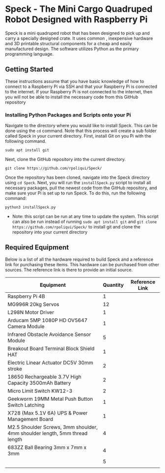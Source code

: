 # Speck - The Mini Cargo Quadruped Robot Designed with Raspberry Pi
Speck is a mini quadruped robot that has been designed to pick up and carry a specially designed crate. It uses common
, inexpensive hardware and 3D printable structural components for a cheap and easily manufactured design. The software 
utilizes Python as the primary programming language. 

## Getting Started
These instructions assume that you have basic knowledge of how to connect to a Raspberry Pi via SSH and that your Raspberry Pi is connected to the internet. If your Raspberry Pi is not connected to the internet, then you will not be able to install the necessary code from this GitHub repository

### Installing Python Packages and Scripts onto your Pi
Navigate to the directory where you would like to install Speck. This can be done using the `cd` command. Note that this process will create a sub folder called Speck in your current directory.
First, install Git on you Pi with the following command.

`sudo apt install git`

Next, clone the GitHub repository into the current directory.

`git clone https://github.com/rpoliqui/Speck/`

Once the repository has been cloned, navigate into the Speck directory using `cd Speck`. Next, you will run the `installSpeck.py`
script to install all necessary packages, pull the newest code from the GitHub repository, and
make sure your Pi is set up to run Speck. To do this, run the following command:

`python3 installSpeck.py`

- Note: this script can be run at any time to update the system. This script can also be run instead of running 
`sudo apt install git` and `git clone https://github.com/rpoliqui/Speck/` to install git and clone the repository into
your current directory

## Required Equipment
Below is a list of all the hardware required to build Speck and a reference link for purchasing these items. This hardware
can be purchased from other sources. The reference link is there to provide an initial source.

| Equipment                                                                  | Quantity | Reference Link  |
|----------------------------------------------------------------------------|:---------|:---------------:|
| Raspberry Pi 4B                                                            | 1        |                 |
| MG996R 20kg Servos                                                         | 12       |                 |
| L298N Motor Driver                                                         | 1        |                 |
| Arducam 5MP 1080P HD OV5647 Camera Module                                  | 1        |                 |
| Infrared Obstacle Avoidance Sensor Module                                  | 5        |                 |
| Breakout Board Terminal Block Shield HAT                                   | 1        |                 |
| Electric Linear Actuator DC5V 30mm stroke                                  | 2        |                 |
| 18650 Rechargeable 3.7V High Capacity 3500mAh Battery                      | 2        |                 |
| Micro Limit Switch KW12-3                                                  | 2        |                 |
| Geekworm 19MM Metal Push Button Switch Latching                            | 1        |                 |
| X728 (Max 5.1V 6A) UPS & Power Management Board                            | 1        |                 |
| M2.5 Shoulder Screws, 3mm shoulder, 4mm shoulder length, 5mm thread length | 4        |                 |
| 683ZZ Ball Bearing 3mm x 7mm x 3mm                                         | 4        |                 |
|                                                                            | 5        |                 |
|                                                                            |          |                 |